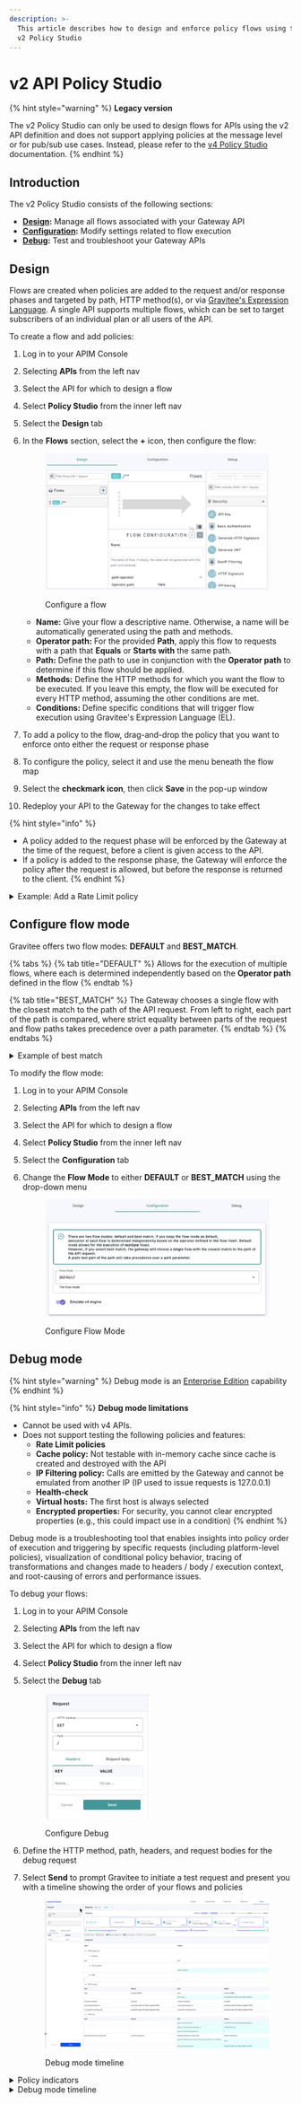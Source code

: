 ```yaml
---
description: >-
  This article describes how to design and enforce policy flows using the legacy
  v2 Policy Studio
---
```


# v2 API Policy Studio

{% hint style="warning" %}
**Legacy version**

The v2 Policy Studio can only be used to design flows for APIs using the v2 API definition and does not support applying policies at the message level or for pub/sub use cases. Instead, please refer to the [v4 Policy Studio](v4-api-policy-studio.md) documentation.
{% endhint %}

## Introduction

The v2 Policy Studio consists of the following sections:

* [**Design**](v2-api-policy-studio.md#design)**:** Manage all flows associated with your Gateway API
* [**Configuration**](v2-api-policy-studio.md#configure-flow-mode)**:** Modify settings related to flow execution
* [**Debug**](v2-api-policy-studio.md#debug-mode)**:** Test and troubleshoot your Gateway APIs

## Design

Flows are created when policies are added to the request and/or response phases and targeted by path, HTTP method(s), or via [Gravitee's Expression Language](../gravitee-expression-language.md). A single API supports multiple flows, which can be set to target subscribers of an individual plan or all users of the API.&#x20;

To create a flow and add policies:

1. Log in to your APIM Console
2. Selecting **APIs** from the left nav
3. Select the API for which to design a flow
4. Select **Policy Studio** from the inner left nav
5. Select the **Design** tab
6.  In the **Flows** section, select the **+** icon, then configure the flow:&#x20;

    <figure><img src="../../.gitbook/assets/v2 design.png" alt=""><figcaption><p>Configure a flow</p></figcaption></figure>

    * **Name:** Give your flow a descriptive name. Otherwise, a name will be automatically generated using the path and methods.
    * **Operator path:** For the provided **Path**, apply this flow to requests with a path that **Equals** or **Starts with** the same path.
    * **Path:** Define the path to use in conjunction with the **Operator path** to determine if this flow should be applied.
    * **Methods:** Define the HTTP methods for which you want the flow to be executed. If you leave this empty, the flow will be executed for every HTTP method, assuming the other conditions are met.
    * **Conditions:** Define specific conditions that will trigger flow execution using Gravitee's Expression Language (EL).
7. To add a policy to the flow, drag-and-drop the policy that you want to enforce onto either the request or response phase
8. To configure the policy, select it and use the menu beneath the flow map
9. Select the **checkmark icon**, then click **Save** in the pop-up window&#x20;
10. Redeploy your API to the Gateway for the changes to take effect

{% hint style="info" %}
* A policy added to the request phase will be enforced by the Gateway at the time of the request, before a client is given access to the API.&#x20;
* If a policy is added to the response phase, the Gateway will enforce the policy after the request is allowed, but before the response is returned to the client.
{% endhint %}

<details>

<summary>Example: Add a Rate Limit policy</summary>

Limit the number of requests that a client can make using the HTTP GET method to five per second:

1. Create a new flow via the steps above
2. Configure the flow to execute only on the HTTP GET method
3. From the policy menu, drag-and-drop the Rate Limit policy onto the request phase
4. Give the rate limit a description
5. Add conditions using the Gravitee EL
6. Enable or disable non-strict mode and rate limit response headers in the HTTP response
7. Define a Key that will be used to identify consumers against whom the Rate Limit policy should be enforced. If this is left blank, the rate limit will be applied to any consumer that has subscribed to the API's plan.
8. Set the max requests (static) to 5, the time duration to 1, and the time unit to SECONDS
9. Select the checkmark icon and click **Save**
10. Redeploy your API

</details>

## Configure flow mode

Gravitee offers two flow modes: **DEFAULT** and **BEST\_MATCH**.

{% tabs %}
{% tab title="DEFAULT" %}
Allows for the execution of multiple flows, where each is determined independently based on the **Operator path** defined in the flow
{% endtab %}

{% tab title="BEST_MATCH" %}
The Gateway chooses a single flow with the closest match to the path of the API request. From left to right, each part of the path is compared, where strict equality between parts of the request and flow paths takes precedence over a path parameter.
{% endtab %}
{% endtabs %}

<details>

<summary>Example of best match</summary>

Consider the flows `/test/:id` and `/test/subtest`:

* If the request is `/test/55`, the resulting flow will be `/test/:id`
* If the request is `/test/subtest`, the resulting flow will be `/test/subtest`

</details>

To modify the flow mode:

1. Log in to your APIM Console
2. Selecting **APIs** from the left nav
3. Select the API for which to design a flow
4. Select **Policy Studio** from the inner left nav
5. Select the **Configuration** tab&#x20;
6.  Change the **Flow Mode** to either **DEFAULT** or **BEST\_MATCH** using the drop-down menu&#x20;

    <figure><img src="../../.gitbook/assets/v2 PS configuration.png" alt=""><figcaption><p>Configure Flow Mode</p></figcaption></figure>

## Debug mode

{% hint style="warning" %}
Debug mode is an [Enterprise Edition](../../overview/gravitee-apim-enterprise-edition/) capability
{% endhint %}

{% hint style="info" %}
**Debug mode limitations**

* Cannot be used with v4 APIs.
* Does not support testing the following policies and features:
  * **Rate Limit policies**
  * **Cache policy:** Not testable with in-memory cache since cache is created and destroyed with the API
  * **IP Filtering policy:** Calls are emitted by the Gateway and cannot be emulated from another IP (IP used to issue requests is 127.0.0.1)
  * **Health-check**
  * **Virtual hosts:** The first host is always selected
  * **Encrypted properties:** For security, you cannot clear encrypted properties (e.g., this could impact use in a condition)
{% endhint %}

Debug mode is a troubleshooting tool that enables insights into policy order of execution and triggering by specific requests (including platform-level policies), visualization of conditional policy behavior, tracing of transformations and changes made to headers / body / execution context, and root-causing of errors and performance issues.

To debug your flows:

1. Log in to your APIM Console
2. Selecting **APIs** from the left nav
3. Select the API for which to design a flow
4. Select **Policy Studio** from the inner left nav
5.  Select the **Debug** tab&#x20;

    <div align="left">

    <figure><img src="../../.gitbook/assets/v2 debug.png" alt="" width="188"><figcaption><p>Configure Debug</p></figcaption></figure>

    </div>
6. Define the HTTP method, path, headers, and request bodies for the debug request
7.  Select **Send** to prompt Gravitee to initiate a test request and present you with a timeline showing the order of your flows and policies&#x20;

    <figure><img src="../../.gitbook/assets/Debug mode timeline (1).png" alt=""><figcaption><p>Debug mode timeline</p></figcaption></figure>

<details>

<summary>Policy indicators</summary>

The status of a policy is represented by one of the following indicators:

* **Executed**: The policy has been executed properly
* **Skipped:** The policy contains a condition that has not been fulfilled. Refer to the input/output inspector for more details on the evaluation of the condition.
* **Error:** An error occurred during policy execution. Refer to the input/output inspector for more details on the error.

Select a specific policy in the timeline to access additional information regarding the input/output of the policy header, context attributes, and body.

The inspector relies on 3 colors to indicate the nature of changes:

* **Green:** Indicates an addition
* **Orange:** Indicates an edit
* **Red:** Indicates a deletion

</details>

<details>

<summary>Debug mode timeline</summary>

The order in which the policies appear in the timeline reflects the exact order in which they were executed by the Gateway at runtime. This order may differ from the order in which policies were placed during the design phase due to a performance optimization applied on the policy chain at runtime.

The Gateway executes policies interacting with the HTTP header part of the request (onRequest, onResponse) before policies interacting with the body part of the request (onRequestContent, onResponseContent). A policy may appear twice in the timeline if it interacts with both the header and body of the request.



To navigate the timeline:

* Scroll through the list of policies via the timeline or jump to a specific policy by selecting it in the **quick access** timeline
* Select **Request Input** or **Request Output** to view the global transformation on the request and the difference between what has been received by the Gateway and what has been sent to the backend
* Select **Response Input** or **Response Output** to view the global transformation on the response and the difference between what has been received from the backend and what has been sent back to the client app

</details>
